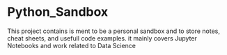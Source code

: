 # Python_Sandbox
This project contains is ment to be a personal sandbox and to store notes, cheat sheets, and usefull code examples. it mainly covers Jupyter Notebooks and work related to Data Science
